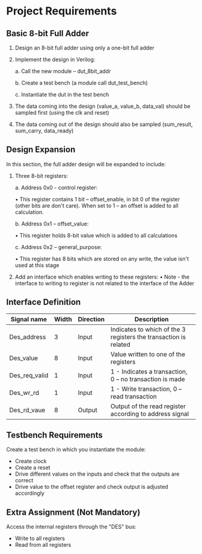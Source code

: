 # Project Requirements

## Basic 8-bit Full Adder
1. Design an 8-bit full adder using only a one-bit full adder
2. Implement the design in Verilog:
   
   a. Call the new module – dut_8bit_addr
   
   b. Create a test bench (a module call dut_test_bench)
   
   c. Instantiate the dut in the test bench
   
4. The data coming into the design (value_a, value_b, data_val) should be sampled first (using the clk and reset)
5. The data coming out of the design should also be sampled (sum_result, sum_carry, data_ready)

## Design Expansion
In this section, the full adder design will be expanded to include:

1. Three 8-bit registers:
   
   a. Address 0x0 - control register:
   
      • This register contains 1 bit – offset_enable, in bit 0 of the register (other bits are don't care). When set to 1 – an offset is added to all calculation.

   b. Address 0x1 – offset_value:
   
      • This register holds 8-bit value which is added to all calculations

   c. Address 0x2 – general_purpose:
   
      • This register has 8 bits which are stored on any write, the value isn't used at this stage


3. Add an interface which enables writing to these registers:
   • Note - the interface to writing to register is not related to the interface of the Adder

## Interface Definition

| Signal name  | Width | Direction | Description |
|--------------|-------|-----------|-------------|
| Des_address  | 3     | Input     | Indicates to which of the 3 registers the transaction is related |
| Des_value    | 8     | Input     | Value written to one of the registers |
| Des_req_valid| 1     | Input     | 1 - Indicates a transaction, 0 – no transaction is made |
| Des_wr_rd    | 1     | Input     | 1 - Write transaction, 0 – read transaction |
| Des_rd_vaue  | 8     | Output    | Output of the read register according to address signal |

## Testbench Requirements
Create a test bench in which you instantiate the module:
- Create clock
- Create a reset
- Drive different values on the inputs and check that the outputs are correct
- Drive value to the offset register and check output is adjusted accordingly

## Extra Assignment (Not Mandatory)
Access the internal registers through the "DES" bus:
- Write to all registers
- Read from all registers
